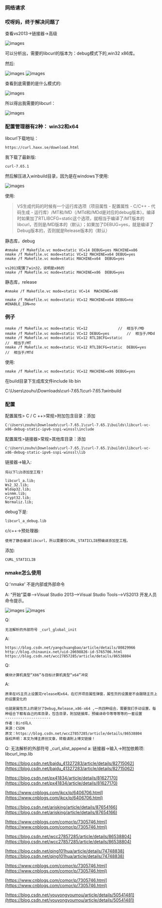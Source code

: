 ### 网络请求


### 哎呀妈，终于解决问题了

查看vs2013->链接器->高级

![images](11.png)

可以分析出，需要的libcurl的版本为：debug模式下的,win32 x86库。


然后:

![images](12.png)
![images](13.png)


查看到底需要的是什么模式的:

![images](14.png)


所以得出我需要的libcurl：

![images](15.png)




### 配置管理器有2种： win32和x64


libcurl下载地址：

	https://curl.haxx.se/download.html


我下载了最新版:

	curl-7.65.1


然后解压进入winbuild目录，因为是在windows下使用:

![images](7.png)


使用:

>VS生成代码的时候有一个运行库选项（项目属性 - 配置属性 - C/C++ - 代码生成 - 运行库）/MT和/MD（/MTd和/MDd是对应的debug版本）。编译时如果加了RTLIBCFG=static这个选项，就相当于编译了/MT版本的libcurl，否则是/MD版本的（默认）；如果加了DEBUG=yes，就是编译了Debug版本的，否则就是Release版本的（默认）


静态库，debug

	#nmake /f Makefile.vc mode=static VC=14 DEBUG=yes MACHINE=x86
	nmake /f Makefile.vc mode=static VC=12 MACHINE=x64 DEBUG=yes
	nmake /f Makefile.vc mode=static MACHINE=x64  DEBUG=yes

	vs2013配置了win32，说明是x86的
	nmake /f Makefile.vc mode=static MACHINE=x86  DEBUG=yes

静态库，release

	#nmake /f Makefile.vc mode=static VC=14  MACHINE=x86

	nmake /f Makefile.vc mode=static VC=12 MACHINE=x64 DEBUG=no
	#ENABLE_IDN=no


### 例子

	nmake /f Makefile.vc mode=static VC=12              //  相当于/MD
	nmake /f Makefile.vc mode=static VC=12 DEBUG=yes        //  相当于/MDd
	nmake /f Makefile.vc mode=static VC=12 RTLIBCFG=static               //  相当于/MT
	nmake /f Makefile.vc mode=static VC=12 RTLIBCFG=static  DEBUG=yes       //  相当于/MTd


使用:

	nmake /f Makefile.vc mode=static VC=12 MACHINE=x86 DEBUG=yes 



在build目录下生成库文件include lib bin


C:\Users\zouhu\Downloads\curl-7.65.1\curl-7.65.1\winbuild



### 配置


配置属性> C / C ++>常规>附加包含目录：添加

	C:\Users\zouhu\Downloads\curl-7.65.1\curl-7.65.1\builds\libcurl-vc-x86-debug-static-ipv6-sspi-winssl\include


配置属性>链接器>常规>其他库目录：添加

	C:\Users\zouhu\Downloads\curl-7.65.1\curl-7.65.1\builds\libcurl-vc-x86-debug-static-ipv6-sspi-winssl\lib


链接器->输入:

	将以下lib添加至工程！

	libcurl_a.lib;
	Ws2_32.lib;
	Wldap32.lib;
	winmm.lib;
	Crypt32.lib;
	Normaliz.lib;

debug下是:

	libcurl_a_debug.lib



c/c++->预处理器:

	使用了静态编译libcurl，所以需要将CURL_STATICLIB预编译添加至工程。

添加:

	CURL_STATICLIB


### nmake怎么使用


Q:'nmake' 不是内部或外部命令

A:
	“开始”菜单——>Visual Studio 2013——>Visual Studio Tools——>VS2013 开发人员命令提示。
	
![images](8.png)
![images](9.png)



Q:

	无法解析的外部符号 _curl_global_init

A:

	https://blog.csdn.net/yangchuangbao/article/details/80829966
	http://blog.chinaunix.net/uid-20698826-id-5765706.html
	https://blog.csdn.net/wcc27857285/article/details/86538804

Q:

	模块计算机类型“X86”与目标计算机类型“x64”冲突

A:

	原来在VS主页上设置完release和x64，在打开项目属性弹窗，属性页的设置是不会跟随主页上的设置变化的

	也就是属性页上的是分了Debug,Release,x86-x64 ,一共四种组合，需要我们手动设置，每种组合下都有自己的库目录，包含目录，附加链接库，预编译命令等等等等的一套设置
	--------------------- 
	作者：Bird鸟人 
	来源：CSDN 
	原文：https://blog.csdn.net/wcc27857285/article/details/86538804 
	版权声明：本文为博主原创文章，转载请附上博文链接！


Q:
	无法解析的外部符号 _curl_slist_append
a:
	链接器->输入->附加依赖项:
	libcurl_imp.lib


[https://blog.csdn.net/baidu_41327283/article/details/82715062](https://blog.csdn.net/baidu_41327283/article/details/82715062)

[https://blog.csdn.net/px41834/article/details/81627170](https://blog.csdn.net/px41834/article/details/81627170)

[https://www.cnblogs.com/jkcx/p/6406706.html](https://www.cnblogs.com/jkcx/p/6406706.html)

[https://blog.csdn.net/arisking/article/details/87654166](https://blog.csdn.net/arisking/article/details/87654166)


[https://www.cnblogs.com/comor/p/7305746.html](https://www.cnblogs.com/comor/p/7305746.html)

[https://blog.csdn.net/wcc27857285/article/details/86538804](https://blog.csdn.net/wcc27857285/article/details/86538804)

[https://blog.csdn.net/qing101hua/article/details/74748838](https://blog.csdn.net/qing101hua/article/details/74748838)

[https://www.cnblogs.com/comor/p/7305746.html](https://www.cnblogs.com/comor/p/7305746.html)

[https://www.cnblogs.com/comor/p/7305746.html](https://www.cnblogs.com/comor/p/7305746.html)

[https://blog.csdn.net/youyongyoumou/article/details/50541481](https://blog.csdn.net/youyongyoumou/article/details/50541481)
